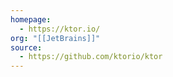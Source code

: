 ```yaml
---
homepage:
  - https://ktor.io/
org: "[[JetBrains]]"
source:
  - https://github.com/ktorio/ktor
---
```

